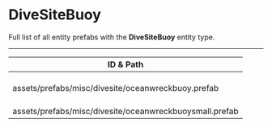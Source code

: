 # DiveSiteBuoy
Full list of all <Badge type="warning" text="2"/> entity prefabs with the **DiveSiteBuoy** entity type.

---
| ID & Path |
| --- |
| <a href="#2825845166"><Badge id="2825845166" type="tip" text="#"/></a> <Badge type="tip" text="2825845166"/> <Badge type="info" text="RealmedRemove"/> <br> assets/prefabs/misc/divesite/oceanwreckbuoy.prefab |
| <a href="#702334137"><Badge id="702334137" type="tip" text="#"/></a> <Badge type="tip" text="702334137"/> <Badge type="info" text="RealmedRemove"/> <br> assets/prefabs/misc/divesite/oceanwreckbuoysmall.prefab |
